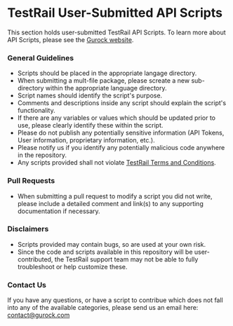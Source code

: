 # TestRail User-Submitted API Scripts

This section holds user-submitted TestRail API Scripts. To learn more about API Scripts, please see the [Gurock website](http://docs.gurock.com/testrail-api2/start).

### General Guidelines
* Scripts should be placed in the appropriate langage directory.
* When submitting a mult-file package, please screate a new sub-directory within the appropriate language directory.
* Script names should identify the script's purpose.
* Comments and descriptions inside any script should explain the script's functionality.
* If there are any variables or values which should be updated prior to use, please clearly identify these within the script.
* Please do not publish any potentially sensitive information (API Tokens, User information, proprietary information, etc.).
* Please notify us if you identify any potentially malicious code anywhere in the repository.
* Any scripts provided shall not violate [TestRail Terms and Conditions](https://www.gurock.com/about/terms).

### Pull Requests
* When submitting a pull request to modify a script you did not write, please include a detailed comment and link(s) to any supporting documentation if necessary.

### Disclaimers
* Scripts provided may contain bugs, so are used at your own risk.
* Since the code and scripts available in this repository will be user-contributed, the TestRail support team may not be able to fully troubleshoot or help customize these.

### Contact Us
If you have any questions, or have a script to contribue which does not fall into any of the available categories, please send us an email here: [contact@gurock.com](mailto:contact@gurock.com)
